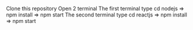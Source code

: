 Clone this repository
Open 2 terminal
The first terminal type cd nodejs => npm install => npm start
The second terminal type cd reactjs => npm install => npm start
